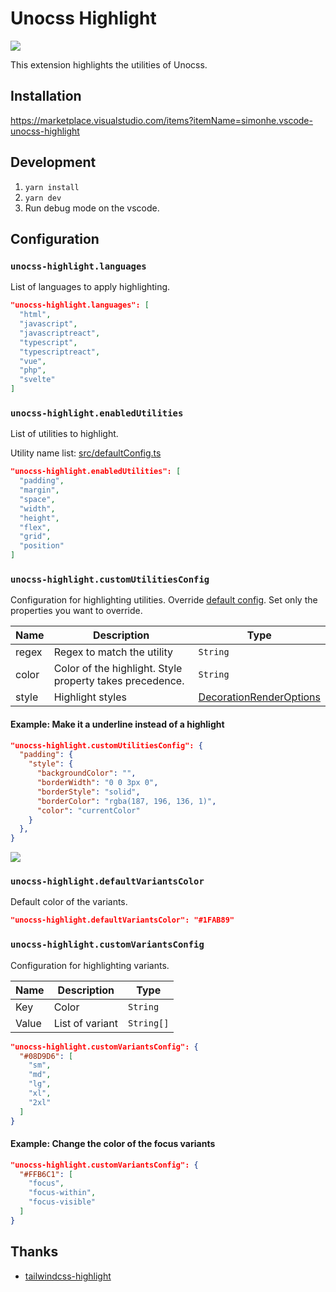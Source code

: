 # Unocss Highlight

![](https://github.com/Simon-He95/vscode-unocss-highlight/main/icon.png)

This extension highlights the utilities of Unocss.

## Installation

<https://marketplace.visualstudio.com/items?itemName=simonhe.vscode-unocss-highlight>

## Development

1. `yarn install`
2. `yarn dev`
3. Run debug mode on the vscode.

## Configuration

### `unocss-highlight.languages`

List of languages to apply highlighting.

```json
"unocss-highlight.languages": [
  "html",
  "javascript",
  "javascriptreact",
  "typescript",
  "typescriptreact",
  "vue",
  "php",
  "svelte"
]
```

### `unocss-highlight.enabledUtilities`

List of utilities to highlight.

Utility name list: [src/defaultConfig.ts](https://github.com/Simon-He95/vscode-unocss-highlight/blob/main/src/defaultConfig.ts)

```json
"unocss-highlight.enabledUtilities": [
  "padding",
  "margin",
  "space",
  "width",
  "height",
  "flex",
  "grid",
  "position"
]
```

### `unocss-highlight.customUtilitiesConfig`

Configuration for highlighting utilities.
Override [default config](https://github.com/Simon-He95/vscode-unocss-highlight/blob/main/src/defaultConfig.ts).
Set only the properties you want to override.

| Name  | Description                                              | Type                                                                                                       |
| ----- | -------------------------------------------------------- | ---------------------------------------------------------------------------------------------------------- |
| regex | Regex to match the utility                               | `String`                                                                                                   |
| color | Color of the highlight. Style property takes precedence. | `String`                                                                                                   |
| style | Highlight styles                                         | [DecorationRenderOptions](https://code.visualstudio.com/api/references/vscode-api#DecorationRenderOptions) |

#### Example: Make it a underline instead of a highlight

```json
"unocss-highlight.customUtilitiesConfig": {
  "padding": {
    "style": {
      "backgroundColor": "",
      "borderWidth": "0 0 3px 0",
      "borderStyle": "solid",
      "borderColor": "rgba(187, 196, 136, 1)",
      "color": "currentColor"
    }
  },
}
```

![](https://github.com/Simon-He95/vscode-unocss-highlight/main/assets/example-configs.png)

### `unocss-highlight.defaultVariantsColor`

Default color of the variants.

```json
"unocss-highlight.defaultVariantsColor": "#1FAB89"
```

### `unocss-highlight.customVariantsConfig`

Configuration for highlighting variants.

| Name  | Description     | Type       |
| ----- | --------------- | ---------- |
| Key   | Color           | `String`   |
| Value | List of variant | `String[]` |

```json
"unocss-highlight.customVariantsConfig": {
  "#08D9D6": [
    "sm",
    "md",
    "lg",
    "xl",
    "2xl"
  ]
}
```

#### Example: Change the color of the focus variants

```json
"unocss-highlight.customVariantsConfig": {
  "#FFB6C1": [
    "focus",
    "focus-within",
    "focus-visible"
  ]
}
```

## Thanks
- [tailwindcss-highlight](https://github.com/ellreka/tailwindcss-highlight)
